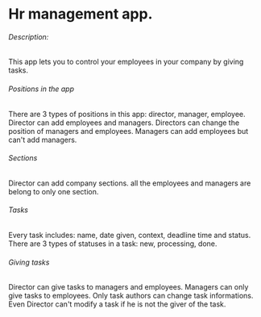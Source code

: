 # Hr management app.
###### Description:
This app lets you to control your employees in your company by giving tasks.

###### Positions in the app
There are 3 types of positions in this app: director, manager, employee.
Director can add employees and managers. Directors can change the position of managers and employees.
Managers can add employees but can't add managers.

###### Sections
Director can add company sections.
all the employees and managers are belong to only one section.

###### Tasks
Every task includes: name, date given, context, deadline time and status.
There are 3 types of statuses in a task: new, processing, done.

###### Giving tasks
Director can give tasks to managers and employees.
Managers can only give tasks to employees.
Only task authors can change task informations. Even Director can't modify a task if he is not the giver of the task.

